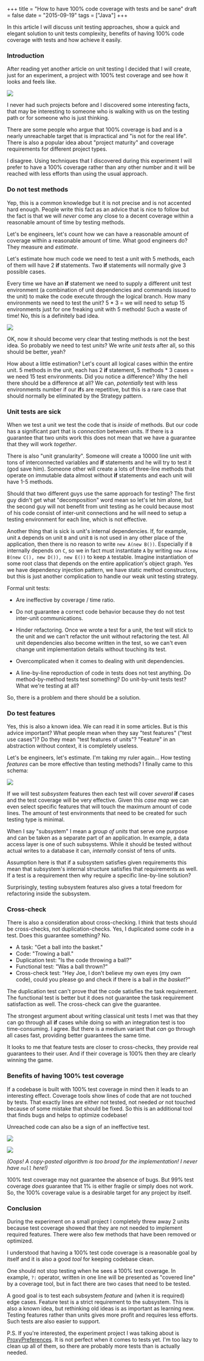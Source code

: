 +++
title = "How to have 100% code coverage with tests and be sane"
draft = false
date = "2015-09-19"
tags = ["Java"]
+++

In this article I will discuss unit testing approaches,
show a quick and elegant solution to unit tests complexity,
benefits of having 100% code coverage with tests
and how achieve it easily.

<!--more-->

### Introduction

After reading yet another article on unit testing I decided that I will create, just for an experiment,
a project with 100% test coverage and see how it looks and feels like.

![](/images/100-coverage.png)

I never had such
projects before and I discovered some interesting facts, that may be interesting to someone
who is walking with us on the testing path or for someone who is just thinking.

There are some people who argue that 100% coverage is bad and is a nearly unreachable
target that is impractical and "is not for the real life". There is also a popular idea about
"project maturity" and coverage requirements for different project types.

I disagree. Using techniques that I discovered
during this experiment I will prefer to have a 100% coverage rather than any other number
and it will be reached with less efforts than using the usual approach.

### Do not test methods

Yep, this is a common knowledge but it is not precise and is not accented hard enough.
People write this fact as an advice that is nice to follow but the fact is that we
will *never* come any close to a decent coverage within a reasonable amount of time
by testing methods.

Let's be engineers, let's count how we can have a reasonable amount of coverage
within a reasonable amount of time. What good engineers do? They measure and *estimate*.

Let's estimate how much code we need to test a unit with 5 methods, each of them will have
2 **if** statements. Two **if** statements will normally give 3 possible cases.

Every time we have an **if** statement we need to supply a different unit test environment 
(a combination of unit dependencies and commands issued to the unit)
to make the code execute through the logical branch.
How many environments we need to test the unit? 5 * 3 = we will need to setup 15 environments
just for one freaking unit with 5 methods! Such a waste of time! No, this is a definitely bad idea.

![](/images/100-coverage-trap.png)

OK, now it should become very clear that testing methods is not the best idea.
So probably we need to test *units*? We write *unit tests* after all, so this should be better, yeah?

How about a little estimation? Let's count all logical cases within the entire unit.
5 methods in the unit, each has 2 **if** statement, 5 methods * 3 cases = we need 15 test environments.
Did you notice a difference? Why the hell there should be a difference at all? We can, *potentially* test with less environments number if our **if**s are repetitive, but this is a rare case that should normally be eliminated by the Strategy pattern.

### Unit tests are sick

When we test a unit we test the code that is *inside* of methods. But our code has a significant part that
is *connection* between units. If there is a guarantee that two units work this does not mean that we have
a guarantee that they will work *together*.

There is also "unit granularity". Someone will create a 10000 line unit with tons of interconnected
variables and **if** statements and he will try to test it (god save him). Someone other will create a
lots of three-line methods that operate on immutable data almost without **if** statements
and each unit will have 1-5 methods.

Should that two different guys use the same approach for testing? The first guy didn't
get what "decomposition" word mean so let's let him alone, but the second guy will not benefit from unit testing
as he could because most of his code consist of inter-unit connections and he will need to
setup a testing environment for each line, which is not effective.

Another thing that is sick is unit's internal dependencies. If, for example, unit `A` depends on unit `B` and unit `B` is not used in any other place of the application, then there is no reason to write `new A(new B())`. Especially if `B` internally depends on `C`, so we in fact must instantiate `A` by writing `new A(new B(new C(), new D()), new E())` to keep `A` testable. Imagine instantiation of some root class that depends on the entire application's object graph. Yes we have dependency injection pattern, we have static method constructors, but this is just another complication to handle our weak unit testing strategy.

Formal unit tests:

* Are ineffective by coverage / time ratio.

* Do not guarantee a correct code behavior because they do not test inter-unit communications.

* Hinder refactoring. Once we wrote a test for a unit, the test will stick to the unit and we can't refactor the unit without refactoring the test. All unit dependencies also become written in the test, so we can't even change unit implementation details without touching its test.

* Overcomplicated when it comes to dealing with unit dependencies.

* A line-by-line reproduction of code in tests does not test anything. Do method-by-method tests test something? Do unit-by-unit tests test? What we're testing at all?

So, there is a problem and there should be a solution.

### Do test features

Yes, this is also a known idea. We can read it in some articles.
But is this advice important? What people mean when they say "test features" ("test use cases")?
Do they mean "test features of units"?
"Feature" in an abstraction without context, it is completely useless.

Let's be engineers, let's estimate. I'm taking my ruler again...
How testing *features* can be more effective than testing methods? I finally came to this schema:

![](/images/100-coverage-feature-test.png)

If we will test *subsystem* features then each test will cover *several* **if** cases and the test coverage will be very effective. Given this *case map* we can even select specific features that will touch the maximum amount of code lines. The amount of test environments that need to be created for such testing type is minimal.

When I say "subsystem" I mean a *group of units* that serve one purpose and can be taken as a separate part of an application. In example, a data access layer is one of such subsystems. While it should be tested without actual writes to a database it can, *internally* consist of tens of units. 

Assumption here is that if a subsystem satisfies given requirements this mean that subsystem's internal structure satisfies that requirements as well. If a test is a requirement then why require a specific line-by-line solution?

Surprisingly, testing subsystem features also gives a total freedom for refactoring inside the subsystem.

### Cross-check

There is also a consideration about cross-checking.
I think that tests should be cross-checks, not duplication-checks.
Yes, I duplicated some code in a test.
Does this guarantee something? No.

* A task: "Get a ball into the basket."
* Code: "Trowing a ball."
* Duplication test: "Is the code throwing a ball?"
* Functional test: "Was a ball thrown?"
* Cross-check test: "Hey Joe, I don't believe my own eyes (my own code), could you please go and check if there is a ball *in the basket*?"

The duplication test can't prove that the code satisfies the task requirement. 
The functional test is better but it does not guarantee the task requirement satisfaction as well.
The cross-check can give the guarantee.

The strongest argument about writing classical unit tests I met was that they can go through
all **if** cases while doing so with an integration test is too time-consuming.
I agree. But there is a medium variant that *can* go through all cases fast,
providing better guarantees the same time.

It looks to me that feature tests are closer to cross-checks, they provide real guarantees to their user.
And if their coverage is 100% then they are clearly winning the game.

### Benefits of having 100% test coverage

If a codebase is built with 100% test coverage in mind then it leads to an interesting effect.
Coverage tools show lines of code that are not touched by tests. That exactly lines are either
not tested, not needed *or* not touched because of some mistake that should be fixed. So
this is an additional tool that finds bugs and helps to optimize codebase!

Unreached code can also be a sign of an ineffective test.

![](/images/100-coverage-run-coverage-tool.png)

![](/images/100-coverage-not-covered-lines.png)

*(Oops! A copy-pasted algorithm is too broad for the implementation! I never have `null` here!)*

100% test coverage may not guarantee the absence of bugs. But 99% test coverage
*does* guarantee that 1% is either fragile or simply does not work. So, the 100% coverage value is a desirable target for any project by itself.

### Conclusion

During the experiment on a small project I completely threw away 2 units because
test coverage showed that they are not needed to implement required features.
There were also few methods that have been removed or optimized.

I understood that having a 100% test code coverage is a reasonable goal by itself and
it is also a good *tool* for keeping codebase clean.

One should not stop testing when he sees a 100% test coverage. In example, `?:` operator, written in one
line will be presented as "covered line" by a coverage tool, but in fact there are two cases that need to be tested.

A good goal is to test each subsystem *feature* and (when it is required) edge cases. Feature test is a strict requirement to the subsystem. This is also a known idea, but rethinking old ideas is as important as learning new. Testing features rather than units gives more profit and requires less efforts. Such tests are also easier to support.

P.S. If you're interested, the experiment project I was talking about is
[ProxyPreferences](https://github.com/konmik/proxypref).
It is not perfect when it comes to tests yet. I'm too lazy
to clean up all of them, so there are probably more tests than is actually needed.
